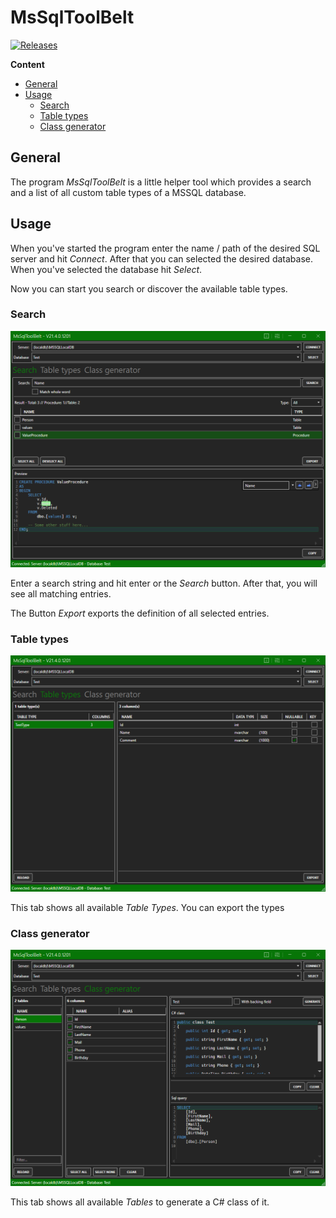 # MsSqlToolBelt

[![Releases](https://img.shields.io/github/v/release/InvaderZim85/MsSqlToolBelt)](https://github.com/InvaderZim85/MsSqlToolBelt/releases)

**Content**
<!-- TOC -->

- [General](#general)
- [Usage](#usage)
    - [Search](#search)
    - [Table types](#table-types)
    - [Class generator](#class-generator)

<!-- /TOC -->


## General
The program *MsSqlToolBelt* is a little helper tool which provides a search and a list of all custom table types of a MSSQL database.

## Usage
When you've started the program enter the name / path of the desired SQL server and hit *Connect*. After that you can selected the desired database. When you've selected the database hit *Select*.

Now you can start you search or discover the available table types.

### Search
![search](images/01.png)

Enter a search string and hit enter or the *Search* button. After that, you will see all matching entries.

The Button *Export* exports the definition of all selected entries.

### Table types
![table types](images/02.png)

This tab shows all available *Table Types*. You can export the types 

### Class generator
![class generator](images/03.png)

This tab shows all available *Tables* to generate a C# class of it.
